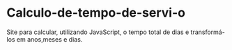 # Calculo-de-tempo-de-servi-o
Site para calcular, utilizando JavaScript, o tempo total de dias e transformá-los em anos,meses e dias.
